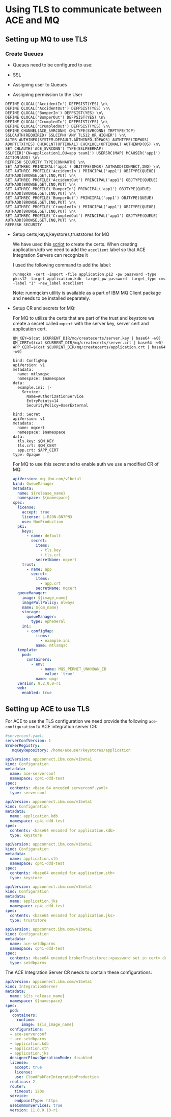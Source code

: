 # Using TLS to communicate between ACE and MQ

## Setting up MQ to use TLS

### Create Queues 
- Queues need to be configured to use:
 
 - SSL
 - Assigning user to Queues
 - Assigning permission to the User

 ```
DEFINE QLOCAL('AccidentIn') DEFPSIST(YES) \n\
DEFINE QLOCAL('AccidentOut') DEFPSIST(YES) \n\
DEFINE QLOCAL('BumperIn') DEFPSIST(YES) \n\
DEFINE QLOCAL('BumperOut') DEFPSIST(YES) \n\
DEFINE QLOCAL('CrumpledIn') DEFPSIST(YES) \n\
DEFINE QLOCAL('CrumpledOut') DEFPSIST(YES) \n\
DEFINE CHANNEL(ACE_SVRCONN) CHLTYPE(SVRCONN) TRPTYPE(TCP) SSLCAUTH(REQUIRED) SSLCIPH('ANY_TLS12_OR_HIGHER') \n\
ALTER AUTHINFO(SYSTEM.DEFAULT.AUTHINFO.IDPWOS) AUTHTYPE(IDPWOS) ADOPTCTX(YES) CHCKCLNT(OPTIONAL) CHCKLOCL(OPTIONAL) AUTHENMD(OS) \n\
SET CHLAUTH('ACE_SVRCONN') TYPE(SSLPEERMAP) SSLPEER('CN=application1,OU=app team1') USERSRC(MAP) MCAUSER('app1') ACTION(ADD) \n\
REFRESH SECURITY TYPE(CONNAUTH) \n\
SET AUTHREC PRINCIPAL('app1') OBJTYPE(QMGR) AUTHADD(CONNECT,INQ) \n\
SET AUTHREC PROFILE('AccidentIn') PRINCIPAL('app1') OBJTYPE(QUEUE) AUTHADD(BROWSE,GET,INQ,PUT) \n\
SET AUTHREC PROFILE('AccidentOut') PRINCIPAL('app1') OBJTYPE(QUEUE) AUTHADD(BROWSE,GET,INQ,PUT) \n\
SET AUTHREC PROFILE('BumperIn') PRINCIPAL('app1') OBJTYPE(QUEUE) AUTHADD(BROWSE,GET,INQ,PUT) \n\
SET AUTHREC PROFILE('BumperOut') PRINCIPAL('app1') OBJTYPE(QUEUE) AUTHADD(BROWSE,GET,INQ,PUT) \n\
SET AUTHREC PROFILE('CrumpledIn') PRINCIPAL('app1') OBJTYPE(QUEUE) AUTHADD(BROWSE,GET,INQ,PUT) \n\
SET AUTHREC PROFILE('CrumpledOut') PRINCIPAL('app1') OBJTYPE(QUEUE) AUTHADD(BROWSE,GET,INQ,PUT) \n\
REFRESH SECURITY
```

- Setup certs,keys,keystores,truststores for MQ
    
    We have used this [script](./createcerts/generate-test-cert.sh) to create the certs.
    When creating application.kdb we need to add the `aceclient` label so that ACE Integration Servers can recognize it

    I used the following command to add the label:

    `runmqckm -cert -import -file application.p12 -pw password -type pkcs12 -target application.kdb -target_pw password -target_type cms -label "1" -new_label aceclient`

    Note: runmqckm utility is available as a part of IBM MQ Client package and needs to be installed separately.

- Setup CR and secrets for MQ:
  
    For MQ to utilize the certs that are part of the trust and keystore we create a secret called `mqcert` with the server key, server cert and application cert.

    ```
    QM_KEY=$(cat $CURRENT_DIR/mq/createcerts/server.key | base64 -w0)
    QM_CERT=$(cat $CURRENT_DIR/mq/createcerts/server.crt | base64 -w0)
    APP_CERT=$(cat $CURRENT_DIR/mq/createcerts/application.crt | base64 -w0)
    
    kind: ConfigMap
    apiVersion: v1
    metadata:
      name: mtlsmqsc
      namespace: $namespace
    data:
      example.ini: |-
        Service:
          Name=AuthorizationService
          EntryPoints=14
          SecurityPolicy=UserExternal

    kind: Secret
    apiVersion: v1
    metadata:
      name: mqcert
      namespace: $namespace
    data:
      tls.key: $QM_KEY
      tls.crt: $QM_CERT
      app.crt: $APP_CERT
    type: Opaque
    ```

    For MQ to use this secret and to enable auth we use a modified CR of MQ:

  ```yaml
  apiVersion: mq.ibm.com/v1beta1
  kind: QueueManager
  metadata:
    name: ${release_name}
    namespace: ${namespace}
  spec:
    license:
      accept: true
      license: L-RJON-BN7PN3
      use: NonProduction
    pki:
      keys:
        - name: default
          secret:
            items:
              - tls.key
              - tls.crt
            secretName: mqcert
      trust:
        - name: app
          secret:
            items:
              - app.crt
            secretName: mqcert
    queueManager:
      image: ${image_name}
      imagePullPolicy: Always
      name: ${qm_name}
      storage:
        queueManager:
          type: ephemeral
      ini:
        - configMap:
            items:
              - example.ini
            name: mtlsmqsc
    template:
      pod:
        containers:
          - env:
              - name: MQS_PERMIT_UNKNOWN_ID
                value: 'true'
            name: qmgr
    version: 9.2.0.0-r1
    web:
      enabled: true
  ```

## Setting up ACE to use TLS

For ACE to use the TLS configuration we need provide the following `ace-configuration` to ACE integration server CR:

```yaml
#serverconf.yaml:
serverConfVersion: 1
BrokerRegistry:
   mqKeyRepository: /home/aceuser/keystores/application

apiVersion: appconnect.ibm.com/v1beta1
kind: Configuration
metadata:
  name: ace-serverconf
  namespace: cp4i-ddd-test
spec:
  contents: <Base 64 encoded serverconf.yaml>
  type: serverconf
```

```yaml
apiVersion: appconnect.ibm.com/v1beta1
kind: Configuration
metadata:
  name: application.kdb
  namespace: cp4i-ddd-test
spec:
  contents: <base64 encoded for application.kdb>
  type: keystore
```
```yaml
apiVersion: appconnect.ibm.com/v1beta1
kind: Configuration
metadata:
  name: application.sth
  namespace: cp4i-ddd-test
spec:
  contents: <base64 encoded for application.sth>
  type: keystore
 ```

```yaml
apiVersion: appconnect.ibm.com/v1beta1
kind: Configuration
metadata:
  name: application.jks
  namespace: cp4i-ddd-test
spec:
  contents: <base64 encoded for application.jks>
  type: truststore
```

```yaml
apiVersion: appconnect.ibm.com/v1beta1
kind: Configuration
metadata:
  name: ace-setdbparms
  namespace: cp4i-ddd-test
spec:
  contents: <base64 encoded brokerTruststore::<password set in cert> dummy <password set in cert>>
  type: setdbparms
```

The ACE Integration Server CR needs to contain these configurations:

```yaml
apiVersion: appconnect.ibm.com/v1beta1
kind: IntegrationServer
metadata:
  name: ${is_release_name}
  namespace: ${namespace}
spec:
  pod:
   containers:
     runtime:
       image: ${is_image_name}
  configurations:
  - ace-serverconf
  - ace-setdbparms
  - application.kdb
  - application.sth
  - application.jks
  designerFlowsOperationMode: disabled
  license:
    accept: true
    license: 
    use: CloudPakForIntegrationProduction
  replicas: 2
  router:
    timeout: 120s
  service:
    endpointType: https
  useCommonServices: true
  version: 11.0.0.10-r1
```



